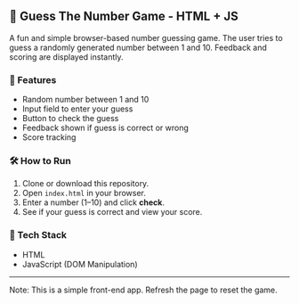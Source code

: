 ## 🎯 Guess The Number Game - HTML + JS

A fun and simple browser-based number guessing game. The user tries to guess a randomly generated number between 1 and 10. Feedback and scoring are displayed instantly.

### 🚀 Features
- Random number between 1 and 10
- Input field to enter your guess
- Button to check the guess
- Feedback shown if guess is correct or wrong
- Score tracking


### 🛠️ How to Run
1. Clone or download this repository.
2. Open `index.html` in your browser.
3. Enter a number (1–10) and click **check**.
4. See if your guess is correct and view your score.

### 🔧 Tech Stack
- HTML
- JavaScript (DOM Manipulation)

---

Note: This is a simple front-end app. Refresh the page to reset the game.
